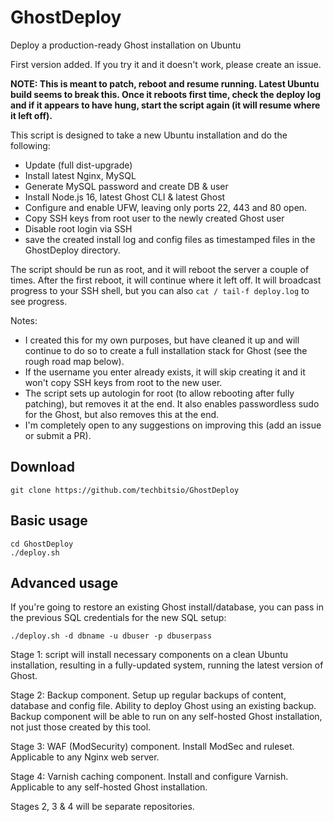 # GhostDeploy
Deploy a production-ready Ghost installation on Ubuntu

First version added. If you try it and it doesn't work, please create an issue.

**NOTE: This is meant to patch, reboot and resume running. Latest Ubuntu build seems to break this. Once it reboots first time, check the deploy log and if it appears to have hung, start the script again (it will resume where it left off).**

This script is designed to take a new Ubuntu installation and do the following:
- Update (full dist-upgrade)
- Install latest Nginx, MySQL
- Generate MySQL password and create DB & user
- Install Node.js 16, latest Ghost CLI & latest Ghost
- Configure and enable UFW, leaving only ports 22, 443 and 80 open.
- Copy SSH keys from root user to the newly created Ghost user
- Disable root login via SSH
- save the created install log and config files as timestamped files in the GhostDeploy directory.

The script should be run as root, and it will reboot the server a couple of times. After the first reboot, it will continue where it left off. It will broadcast progress to your SSH shell, but you can also `cat / tail-f deploy.log` to see progress.

Notes:
- I created this for my own purposes, but have cleaned it up and will continue to do so to create a full installation stack for Ghost (see the rough road map below).
- If the username you enter already exists, it will skip creating it and it won't copy SSH keys from root to the new user.
- The script sets up autologin for root (to allow rebooting after fully patching), but removes it at the end. It also enables passwordless sudo for the Ghost, but also removes this at the end.
- I'm completely open to any suggestions on improving this (add an issue or submit a PR).

## Download

```
git clone https://github.com/techbitsio/GhostDeploy
```

## Basic usage

```
cd GhostDeploy
./deploy.sh
```

## Advanced usage

If you're going to restore an existing Ghost install/database, you can pass in the previous SQL credentials for the new SQL setup:

```
./deploy.sh -d dbname -u dbuser -p dbuserpass
```

Stage 1: script will install necessary components on a clean Ubuntu installation, resulting in a fully-updated system, running the latest version of Ghost.

Stage 2: Backup component. Setup up regular backups of content, database and config file. Ability to deploy Ghost using an existing backup. Backup component will be able to run on any self-hosted Ghost installation, not just those created by this tool.

Stage 3: WAF (ModSecurity) component. Install ModSec and ruleset. Applicable to any Nginx web server.

Stage 4: Varnish caching component. Install and configure Varnish. Applicable to any self-hosted Ghost installation.

Stages 2, 3 & 4 will be separate repositories.
